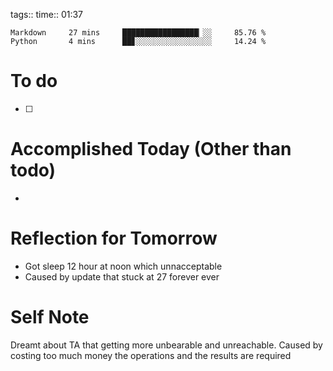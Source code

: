 tags:: 
time:: 01:37

```wakatime
Markdown     27 mins     █████████████████▏░░     85.76 %
Python       4 mins      ██▊░░░░░░░░░░░░░░░░░     14.24 %
```


# To do
- [ ] 

# Accomplished Today (Other than todo)
- 

# Reflection for Tomorrow
- Got sleep 12 hour at noon which unnacceptable
- Caused by update that stuck at 27 forever ever
# Self Note
Dreamt about TA that getting more unbearable and unreachable. Caused by costing too much money the operations and the results are required